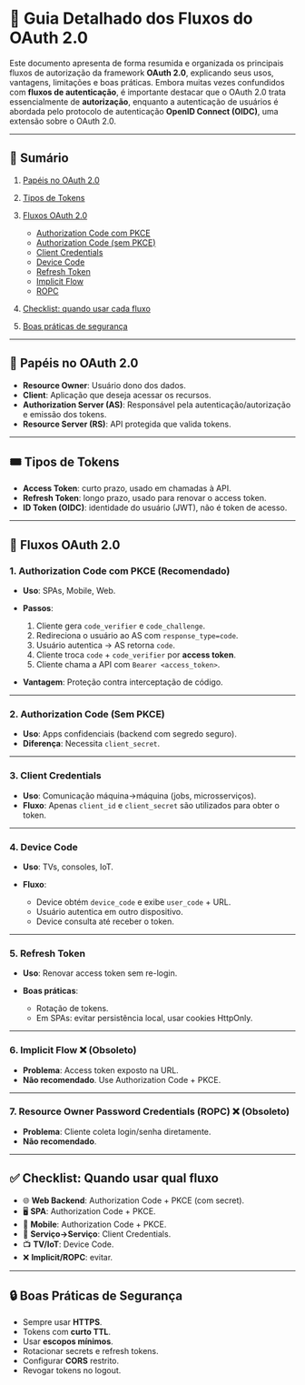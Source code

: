# 📘 Guia Detalhado dos Fluxos do OAuth 2.0

Este documento apresenta de forma resumida e organizada os principais fluxos de autorização da framework **OAuth 2.0**, explicando seus usos, vantagens, limitações e boas práticas. Embora muitas vezes confundidos com **fluxos de autenticação**, é importante destacar que o OAuth 2.0 trata essencialmente de **autorização**, enquanto a autenticação de usuários é abordada pelo protocolo de autenticação **OpenID Connect (OIDC)**, uma extensão sobre o OAuth 2.0.

---

## 📑 Sumário

1. [Papéis no OAuth 2.0](#-papéis-no-oauth-20)
2. [Tipos de Tokens](#️-tipos-de-tokens)
3. [Fluxos OAuth 2.0](#-fluxos-oauth-20)

   * [Authorization Code com PKCE](#1-authorization-code-com-pkce-recomendado)
   * [Authorization Code (sem PKCE)](#2-authorization-code-sem-pkce)
   * [Client Credentials](#3-client-credentials)
   * [Device Code](#4-device-code)
   * [Refresh Token](#5-refresh-token)
   * [Implicit Flow](#6-implicit-flow--obsoleto)
   * [ROPC](#7-resource-owner-password-credentials-ropc--obsoleto)
4. [Checklist: quando usar cada fluxo](#-checklist-quando-usar-qual-fluxo)
5. [Boas práticas de segurança](#-boas-práticas-de-segurança)

---

## 🔑 Papéis no OAuth 2.0

* **Resource Owner**: Usuário dono dos dados.
* **Client**: Aplicação que deseja acessar os recursos.
* **Authorization Server (AS)**: Responsável pela autenticação/autorização e emissão dos tokens.
* **Resource Server (RS)**: API protegida que valida tokens.

---

## 🎟️ Tipos de Tokens

* **Access Token**: curto prazo, usado em chamadas à API.
* **Refresh Token**: longo prazo, usado para renovar o access token.
* **ID Token (OIDC)**: identidade do usuário (JWT), não é token de acesso.

---

## 🔐 Fluxos OAuth 2.0

### 1. Authorization Code com PKCE (Recomendado)

* **Uso**: SPAs, Mobile, Web.
* **Passos**:

  1. Cliente gera `code_verifier` e `code_challenge`.
  2. Redireciona o usuário ao AS com `response_type=code`.
  3. Usuário autentica → AS retorna `code`.
  4. Cliente troca `code` + `code_verifier` por **access token**.
  5. Cliente chama a API com `Bearer <access_token>`.
* **Vantagem**: Proteção contra interceptação de código.

---

### 2. Authorization Code (Sem PKCE)

* **Uso**: Apps confidenciais (backend com segredo seguro).
* **Diferença**: Necessita `client_secret`.

---

### 3. Client Credentials

* **Uso**: Comunicação máquina→máquina (jobs, microsserviços).
* **Fluxo**: Apenas `client_id` e `client_secret` são utilizados para obter o token.

---

### 4. Device Code

* **Uso**: TVs, consoles, IoT.
* **Fluxo**:

  * Device obtém `device_code` e exibe `user_code` + URL.
  * Usuário autentica em outro dispositivo.
  * Device consulta até receber o token.

---

### 5. Refresh Token

* **Uso**: Renovar access token sem re-login.
* **Boas práticas**:

  * Rotação de tokens.
  * Em SPAs: evitar persistência local, usar cookies HttpOnly.

---

### 6. Implicit Flow ❌ (Obsoleto)

* **Problema**: Access token exposto na URL.
* **Não recomendado**. Use Authorization Code + PKCE.

---

### 7. Resource Owner Password Credentials (ROPC) ❌ (Obsoleto)

* **Problema**: Cliente coleta login/senha diretamente.
* **Não recomendado**.

---

## ✅ Checklist: Quando usar qual fluxo

* 🌐 **Web Backend**: Authorization Code + PKCE (com secret).
* 🖥️ **SPA**: Authorization Code + PKCE.
* 📱 **Mobile**: Authorization Code + PKCE.
* 🤝 **Serviço→Serviço**: Client Credentials.
* 📺 **TV/IoT**: Device Code.
* ❌ **Implicit/ROPC**: evitar.

---

## 🔒 Boas Práticas de Segurança

* Sempre usar **HTTPS**.
* Tokens com **curto TTL**.
* Usar **escopos mínimos**.
* Rotacionar secrets e refresh tokens.
* Configurar **CORS** restrito.
* Revogar tokens no logout.
